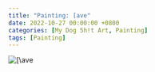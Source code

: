 ```yaml
---
title: "Painting: [ave"
date: 2022-10-27 00:00:00 +0800
categories: [My Dog 5h!t Art, Painting]
tags: [Painting]
---
```


![\[\ave](/assets/img/MyDogShitArt/Cave.jpg)
